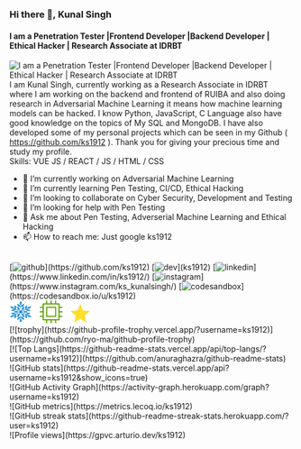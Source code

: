 ### Hi there 👋, Kunal Singh
#### I am a Penetration Tester |Frontend Developer |Backend Developer | Ethical Hacker | Research Associate at IDRBT
![I am a Penetration Tester |Frontend Developer |Backend Developer | Ethical Hacker | Research Associate at IDRBT](https://www.linkedin.com/in/ks1912/)
</br>
I am Kunal Singh, currently working as a Research Associate in IDRBT where I am working on the backend and frontend of RUIBA and also doing research in Adversarial Machine Learning it means how machine learning models can be hacked. I know Python, JavaScript, C Language also have good knowledge on the topics of My SQL and MongoDB. I have also developed some of my personal projects which can be seen in my Github ( https://github.com/ks1912 ). Thank you for giving your precious time and study my profile.
</br>
Skills: VUE JS / REACT / JS / HTML / CSS

- 🔭 I’m currently working on Adversarial Machine Learning 
- 🌱 I’m currently learning Pen Testing, CI/CD, Ethical Hacking 
- 👯 I’m looking to collaborate on Cyber Security, Development and Testing 
- 🤔 I’m looking for help with Pen Testing 
- 💬 Ask me about Pen Testing, Adverserial Machine Learning and Ethical Hacking 
- 📫 How to reach me: Just google ks1912 

</br>
[<img src='https://cdn.jsdelivr.net/npm/simple-icons@3.0.1/icons/github.svg' alt='github' height='40'>](https://github.com/ks1912)  [<img src='https://cdn.jsdelivr.net/npm/simple-icons@3.0.1/icons/hashnode.svg' alt='dev' height='40'>](ks1912)  [<img src='https://cdn.jsdelivr.net/npm/simple-icons@3.0.1/icons/linkedin.svg' alt='linkedin' height='40'>](https://www.linkedin.com/in/ks1912/)  [<img src='https://cdn.jsdelivr.net/npm/simple-icons@3.0.1/icons/instagram.svg' alt='instagram' height='40'>](https://www.instagram.com/ks_kunalsingh/)  [<img src='https://cdn.jsdelivr.net/npm/simple-icons@3.0.1/icons/codesandbox.svg' alt='codesandbox' height='40'>](https://codesandbox.io/u/ks1912)  
</br>
<a href='https://archiveprogram.github.com/'><img src='https://raw.githubusercontent.com/acervenky/animated-github-badges/master/assets/acbadge.gif' width='40' height='40'></a> <a href='https://docs.github.com/en/developers'><img src='https://raw.githubusercontent.com/acervenky/animated-github-badges/master/assets/devbadge.gif' width='40' height='40'></a> <a href='https://stars.github.com/'><img src='https://raw.githubusercontent.com/acervenky/animated-github-badges/master/assets/starbadge.gif' width='35' height='35'></a> 
</br>
[![trophy](https://github-profile-trophy.vercel.app/?username=ks1912)](https://github.com/ryo-ma/github-profile-trophy)
</br>
[![Top Langs](https://github-readme-stats.vercel.app/api/top-langs/?username=ks1912)](https://github.com/anuraghazra/github-readme-stats)
</br>
![GitHub stats](https://github-readme-stats.vercel.app/api?username=ks1912&show_icons=true)  
</br>
![GitHub Activity Graph](https://activity-graph.herokuapp.com/graph?username=ks1912)  
</br>
![GitHub metrics](https://metrics.lecoq.io/ks1912)  
</br>
![GitHub streak stats](https://github-readme-streak-stats.herokuapp.com/?user=ks1912)  
</br>
![Profile views](https://gpvc.arturio.dev/ks1912)
</br>
<!-- #### I am a Penetration Tester |Frontend Developer |Backend Developer | Ethical Hacker | Research Associate at IDRBT
</br>
![I am a Penetration Tester |Frontend Developer |Backend Developer | Ethical Hacker | Research Associate at IDRBT](https://www.linkedin.com/in/ks1912/)
</br>
I am Kunal Singh, currently working as a Research Associate in IDRBT where I am working on the backend and frontend of RUIBA and also doing research in Adversarial Machine Learning it means how machine learning models can be hacked. I know Python, JavaScript, C Language also have good knowledge on the topics of My SQL and MongoDB. I have also developed some of my personal projects which can be seen in my Github ( https://github.com/ks1912 ). Thank you for giving your precious time and study my profile.
</br>
Skills: PYTHON / REACT / JS / HTML / CSS / BOOTSTRAP / JAVA / MongoDB / MySQL / 
</br>

Here are some ideas to get you started:

- 🔭 I’m currently working as Research Associate
- 🔭 I’m currently working on this page. 
- 🌱 I’m currently learning Pen Testing, CI/CD, Ethical Hacking
- 👯 I’m looking to collaborate on Cyber Security, Development and Testing
- 💬 Ask me about Pen Testing, Adverserial Machine Learning and Ethical Hacking
- 📫 How to reach me: Just google ks1912
<!-- - 🤔 I’m looking for help with
- 😄 Pronouns: ...
- ⚡ Fun fact: ... 

</br>

![Kunal's GitHub stats](https://github-readme-stats.vercel.app/api?username=ks1912&theme=dark&show_icons=true)

</br>

[![Top Langs](https://github-readme-stats.vercel.app/api/top-langs/?username=ks1912&layout=compact)](https://github.com/ks1912/github-readme-stats)


**ks1912/ks1912** is a ✨ _special_ ✨ repository because its `README.md` (this file) appears on your GitHub profile.

Here are some ideas to get you started:

- 🔭 I’m currently working on ...
- 🌱 I’m currently learning ...
- 👯 I’m looking to collaborate on ...
- 🤔 I’m looking for help with ...
- 💬 Ask me about ...
- 📫 How to reach me: ...
- 😄 Pronouns: ...
- ⚡ Fun fact: ...
-->
